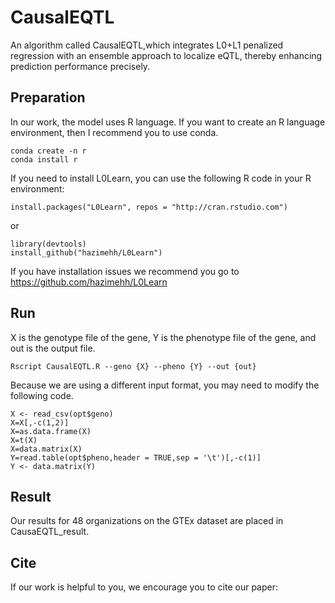 # CausalEQTL
An algorithm called CausalEQTL,which integrates L0+L1 penalized regression with an ensemble approach to localize eQTL, thereby enhancing prediction performance precisely.
## Preparation
In our work, the model uses R language. If you want to create an R language environment, then I recommend you to use conda.
```
conda create -n r
conda install r
```
If you need to install L0Learn, you can use the following R code in your R environment:
```
install.packages("L0Learn", repos = "http://cran.rstudio.com")
```
or
```
library(devtools)
install_github("hazimehh/L0Learn")
```
If you have installation issues we recommend you go to https://github.com/hazimehh/L0Learn
## Run
X is the genotype file of the gene, Y is the phenotype file of the gene, and out is the output file.
```
Rscript CausalEQTL.R --geno {X} --pheno {Y} --out {out}
```
Because we are using a different input format, you may need to modify the following code.
```
X <- read_csv(opt$geno)
X=X[,-c(1,2)]
X=as.data.frame(X)
X=t(X)
X=data.matrix(X)
Y=read.table(opt$pheno,header = TRUE,sep = '\t')[,-c(1)]
Y <- data.matrix(Y)
```
## Result
Our results for 48 organizations on the GTEx dataset are placed in CausaEQTL_result.
## Cite
If our work is helpful to you, we encourage you to cite our paper:
